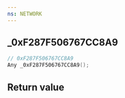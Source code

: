```yaml
---
ns: NETWORK
---
```

## _0xF287F506767CC8A9

```c
// 0xF287F506767CC8A9
Any _0xF287F506767CC8A9();
```


## Return value
